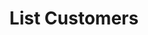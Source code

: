 ---
title: List Customers
type: endpoint
category: 639ba2628407100061f5faac
slug: list-customers
parentDoc: 639ba2658407100061f5fab7
hidden: false
order: 2
---